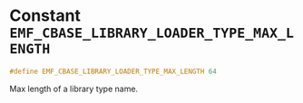 # Constant `EMF_CBASE_LIBRARY_LOADER_TYPE_MAX_LENGTH`

```c
#define EMF_CBASE_LIBRARY_LOADER_TYPE_MAX_LENGTH 64
```

Max length of a library type name.
